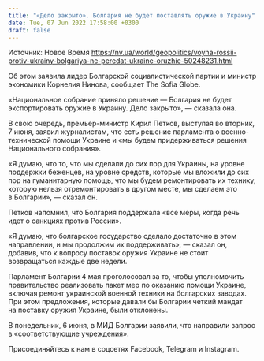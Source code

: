 ```yaml
---
title: "«Дело закрыто». Болгария не будет поставлять оружие в Украину"
date: Tue, 07 Jun 2022 17:58:00 +0300
draft: false
---
```

Источник: Новое Время https://nv.ua/world/geopolitics/voyna-rossii-protiv-ukrainy-bolgariya-ne-peredat-ukraine-oruzhie-50248231.html


 Об этом заявила лидер Болгарской социалистической партии и министр экономики Корнелия Нинова, сообщает The Sofia Globe.

«Национальное собрание приняло решение — Болгария не будет экспортировать оружие в Украину. Дело закрыто», — сказала она.

В свою очередь, премьер-министр Кирил Петков, выступая во вторник, 7 июня, заявил журналистам, что есть решение парламента о военно-технической помощи Украине и «мы будем придерживаться решения Национального собрания».

«Я думаю, что то, что мы сделали до сих пор для Украины, на уровне поддержки беженцев, на уровне средств, которые мы вложили до сих пор на гуманитарную помощь, что мы будем ремонтировать их технику, которую нельзя отремонтировать в другом месте, мы сделаем это в Болгарии», — сказал он.

Петков напомнил, что Болгария поддержала «все меры, когда речь идет о санкциях против России».

«Я думаю, что болгарское государство сделало достаточно в этом направлении, и мы продолжим их поддерживать», — сказал он, добавив, что к вопросу поставок оружия Украине не стоит возвращаться каждые две недели.

Парламент Болгарии 4 мая проголосовал за то, чтобы уполномочить правительство реализовать пакет мер по оказанию помощи Украине, включая ремонт украинской военной техники на болгарских заводах. При этом предложения, которые давали бы Болгарии четкий мандат на поставку оружия Украине, были отклонены.

В понедельник, 6 июня, в МИД Болгарии заявили, что направили запрос в «соответствующие учреждения».

Присоединяйтесь к нам в соцсетях Facebook, Telegram и Instagram.
